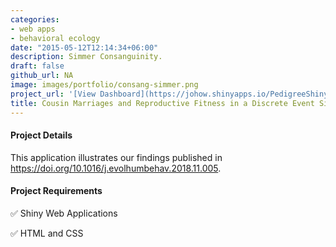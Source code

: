 ```yaml
---
categories:
- web apps
- behavioral ecology
date: "2015-05-12T12:14:34+06:00"
description: Simmer Consanguinity.
draft: false
github_url: NA
image: images/portfolio/consang-simmer.png
project_url: '[View Dashboard](https://johow.shinyapps.io/PedigreeShiny2/)'
title: Cousin Marriages and Reproductive Fitness in a Discrete Event Simulation
---
```



#### Project Details

This application illustrates our findings published in <https://doi.org/10.1016/j.evolhumbehav.2018.11.005>.

#### Project Requirements

✅ Shiny Web Applications

✅ HTML and CSS
